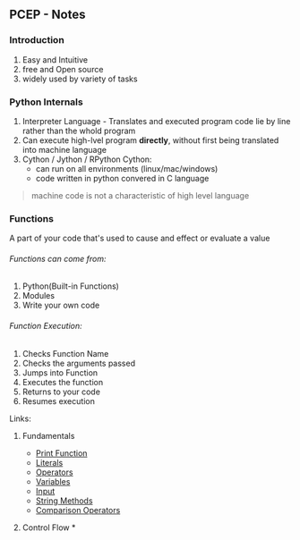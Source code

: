 ## PCEP - Notes

### Introduction
1. Easy and Intuitive
2. free and Open source
3. widely used by variety of tasks

### Python Internals
1. Interpreter Language - Translates and executed program code lie by line rather than the whold program
2. Can execute high-lvel program **directly**, without first being translated into machine language
3. Cython / Jython / RPython
Cython:
    - can run on all environments (linux/mac/windows)
    - code written in python convered in C language
> machine code is not a characteristic of high level language

### Functions
A part of your code that's used to cause and effect or evaluate a value
<h6>Functions can come from:</h6>

  1. Python(Built-in Functions)   
  2. Modules   
  3. Write your own code  

<h6>Function Execution:</h6>

1. Checks Function Name
2. Checks the arguments passed
3. Jumps into Function
4. Executes the function
5. Returns to your code
6. Resumes execution

Links:
1. Fundamentals
    * [Print Function](https://bitbucket.org/bcloudagile/mypython/src/master/PCEP/fundamentals/print.md)
    * [Literals](https://bitbucket.org/bcloudagile/mypython/src/master/PCEP/fundamentals/literals.md)
    * [Operators](https://bitbucket.org/bcloudagile/mypython/src/master/PCEP/fundamentals/operators.md)
    * [Variables](https://bitbucket.org/bcloudagile/mypython/src/master/PCEP/fundamentals/variables.md)
    * [Input](https://bitbucket.org/bcloudagile/mypython/src/master/PCEP/fundamentals/input.md)
    * [String Methods](https://bitbucket.org/bcloudagile/mypython/src/master/PCEP/fundamentals/stringmethods.md)
    * [Comparison Operators](https://bitbucket.org/bcloudagile/mypython/src/master/PCEP/fundamentals/ComparisonOperators.md)

2. Control Flow
    * 
